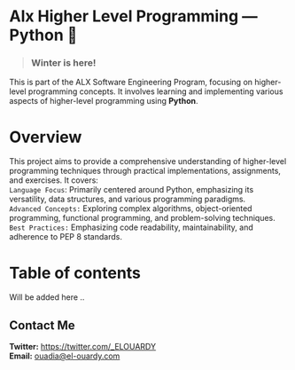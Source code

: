 # Alx Higher Level Programming — Python 🐍
> ### Winter is here!
This is part of the ALX Software Engineering Program, focusing on higher-level programming concepts. It involves learning and implementing various aspects of higher-level programming using **Python**.
# Overview
This project aims to provide a comprehensive understanding of higher-level programming techniques through practical implementations, assignments, and exercises. It covers:\
````Language Focus````: Primarily centered around Python, emphasizing its versatility, data structures, and various programming paradigms.\
````Advanced Concepts:```` Exploring complex algorithms, object-oriented programming, functional programming, and problem-solving techniques.\
````Best Practices:```` Emphasizing code readability, maintainability, and adherence to PEP 8 standards.

# Table of contents
Will be added here ..

## Contact Me
**Twitter:** https://twitter.com/_ELOUARDY \
**Email:** ouadia@el-ouardy.com

